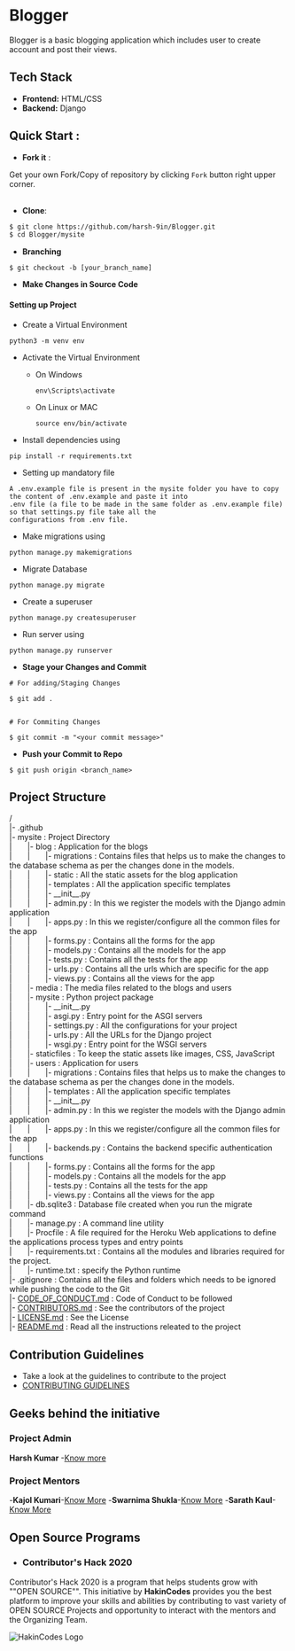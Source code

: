 # Blogger
Blogger is a basic blogging application which includes user to create account and post their views.

## Tech Stack
- **Frontend:** HTML/CSS
- **Backend:** Django


## Quick Start :

- **Fork it** :

Get your own Fork/Copy of repository by clicking `Fork` button right upper corner.<br><br>

- **Clone**:

```sh
$ git clone https://github.com/harsh-9in/Blogger.git
$ cd Blogger/mysite
```

- **Branching**
```
$ git checkout -b [your_branch_name]
```

- **Make Changes in Source Code**

#### Setting up Project

- Create a Virtual Environment
```
python3 -m venv env
```

- Activate the Virtual Environment
  - On Windows
    ``` 
    env\Scripts\activate
    ```
  - On Linux or MAC
    ```
    source env/bin/activate
    ```

- Install dependencies using
```
pip install -r requirements.txt
```

- Setting up mandatory file
```
A .env.example file is present in the mysite folder you have to copy the content of .env.example and paste it into
.env file (a file to be made in the same folder as .env.example file) so that settings.py file take all the 
configurations from .env file.
```

- Make migrations using
```
python manage.py makemigrations
```
- Migrate Database
```
python manage.py migrate
```
- Create a superuser
```
python manage.py createsuperuser
```
- Run server using
```
python manage.py runserver
```

- **Stage your Changes and Commit**
```
# For adding/Staging Changes

$ git add .


# For Commiting Changes

$ git commit -m "<your commit message>"

```

- **Push your Commit to Repo**
```
$ git push origin <branch_name>
```

## Project Structure
/<br>
|- .github<br>
|- mysite : Project Directory<br>
|&ensp;&ensp;&ensp;&ensp;|- blog : Application for the blogs<br>
|&ensp;&ensp;&ensp;&ensp;|&ensp;&ensp;&ensp;&ensp;|- migrations : Contains files that helps us to make the changes to the database schema as per the changes done in the models.<br>
|&ensp;&ensp;&ensp;&ensp;|&ensp;&ensp;&ensp;&ensp;|- static : All the static assets for the blog application<br>
|&ensp;&ensp;&ensp;&ensp;|&ensp;&ensp;&ensp;&ensp;|- templates : All the application specific templates<br>
|&ensp;&ensp;&ensp;&ensp;|&ensp;&ensp;&ensp;&ensp;|- \_\_init__.py<br>
|&ensp;&ensp;&ensp;&ensp;|&ensp;&ensp;&ensp;&ensp;|- admin.py : In this we register the models with the Django admin application<br>
|&ensp;&ensp;&ensp;&ensp;|&ensp;&ensp;&ensp;&ensp;|- apps.py : In this we register/configure all the common files for the app<br>
|&ensp;&ensp;&ensp;&ensp;|&ensp;&ensp;&ensp;&ensp;|- forms.py : Contains all the forms for the app<br>
|&ensp;&ensp;&ensp;&ensp;|&ensp;&ensp;&ensp;&ensp;|- models.py : Contains all the models for the app<br>
|&ensp;&ensp;&ensp;&ensp;|&ensp;&ensp;&ensp;&ensp;|- tests.py : Contains all the tests for the app<br>
|&ensp;&ensp;&ensp;&ensp;|&ensp;&ensp;&ensp;&ensp;|- urls.py : Contains all the urls which are specific for the app<br>
|&ensp;&ensp;&ensp;&ensp;|&ensp;&ensp;&ensp;&ensp;|- views.py : Contains all the views for the app<br>
|&ensp;&ensp;&ensp;&ensp;|- media : The media files related to the blogs and users<br>
|&ensp;&ensp;&ensp;&ensp;|- mysite : Python project package<br>
|&ensp;&ensp;&ensp;&ensp;|&ensp;&ensp;&ensp;&ensp;|- \_\_init__.py<br>
|&ensp;&ensp;&ensp;&ensp;|&ensp;&ensp;&ensp;&ensp;|- asgi.py : Entry point for the ASGI servers<br>
|&ensp;&ensp;&ensp;&ensp;|&ensp;&ensp;&ensp;&ensp;|- settings.py : All the configurations for your project<br>
|&ensp;&ensp;&ensp;&ensp;|&ensp;&ensp;&ensp;&ensp;|- urls.py : All the URLs for the Django project<br>
|&ensp;&ensp;&ensp;&ensp;|&ensp;&ensp;&ensp;&ensp;|- wsgi.py : Entry point for the WSGI servers<br>
|&ensp;&ensp;&ensp;&ensp;|- staticfiles : To keep the static assets like images, CSS, JavaScript<br>
|&ensp;&ensp;&ensp;&ensp;|- users : Application for users<br>
|&ensp;&ensp;&ensp;&ensp;|&ensp;&ensp;&ensp;&ensp;|- migrations : Contains files that helps us to make the changes to the database schema as per the changes done in the models.<br>
|&ensp;&ensp;&ensp;&ensp;|&ensp;&ensp;&ensp;&ensp;|- templates : All the application specific templates<br>
|&ensp;&ensp;&ensp;&ensp;|&ensp;&ensp;&ensp;&ensp;|- \_\_init__.py<br>
|&ensp;&ensp;&ensp;&ensp;|&ensp;&ensp;&ensp;&ensp;|- admin.py : In this we register the models with the Django admin application<br>
|&ensp;&ensp;&ensp;&ensp;|&ensp;&ensp;&ensp;&ensp;|- apps.py : In this we register/configure all the common files for the app<br>
|&ensp;&ensp;&ensp;&ensp;|&ensp;&ensp;&ensp;&ensp;|- backends.py : Contains the backend specific authentication functions<br>
|&ensp;&ensp;&ensp;&ensp;|&ensp;&ensp;&ensp;&ensp;|- forms.py : Contains all the forms for the app<br>
|&ensp;&ensp;&ensp;&ensp;|&ensp;&ensp;&ensp;&ensp;|- models.py : Contains all the models for the app<br>
|&ensp;&ensp;&ensp;&ensp;|&ensp;&ensp;&ensp;&ensp;|- tests.py : Contains all the tests for the app<br>
|&ensp;&ensp;&ensp;&ensp;|&ensp;&ensp;&ensp;&ensp;|- views.py : Contains all the views for the app<br>
|&ensp;&ensp;&ensp;&ensp;|- db.sqlite3 : Database file created when you run the migrate command<br>
|&ensp;&ensp;&ensp;&ensp;|- manage.py : A command line utility<br>
|&ensp;&ensp;&ensp;&ensp;|- Procfile : A file required for the Heroku Web applications to define the applications process types and entry points<br>
|&ensp;&ensp;&ensp;&ensp;|- requirements.txt : Contains all the modules and libraries required for the project.<br>
|&ensp;&ensp;&ensp;&ensp;|- runtime.txt : specify the Python runtime<br>
|- .gitignore : Contains all the files and folders which needs to be ignored while pushing the code to the Git<br>
|- [CODE_OF_CONDUCT.md](https://github.com/harsh-9in/Blogger/blob/master/CODE_OF_CONDUCT.md) : Code of Conduct to be followed<br>
|- [CONTRIBUTORS.md](https://github.com/harsh-9in/Blogger/blob/master/CONTRIBUTORS.md) : See the contributors of the project<br>
|- [LICENSE.md](https://github.com/harsh-9in/Blogger/blob/master/LICENSE.md) : See the License<br>
|- [README.md](https://github.com/harsh-9in/Blogger/blob/master/README.md) : Read all the instructions releated to the project<br>

## Contribution Guidelines 
- Take a look at the guidelines to contribute to the project
- [CONTRIBUTING GUIDELINES](https://github.com/harsh-9in/Blogger/blob/master/CONTRIBUTING.md)
## Geeks behind the initiative
### Project Admin
**Harsh Kumar** -[Know more](https://github.com/harsh-9in)
### Project Mentors
-**Kajol Kumari**-[Know More](https://github.com/Kajol-Kumari)
-**Swarnima Shukla**-[Know More](https://github.com/Swarnimashukla)
-**Sarath Kaul**-[Know More](https://github.com/SKAUL05)


## Open Source Programs

- ### Contributor's Hack 2020
Contributor's Hack 2020 is a program that helps students grow with ""OPEN SOURCE"". This initiative by **HakinCodes** provides you the best platform to improve your skills and abilities by contributing to vast variety of OPEN SOURCE Projects and opportunity to interact with the mentors and the Organizing Team.

![HakinCodes Logo](https://user-images.githubusercontent.com/54139847/87952512-882a5600-cac7-11ea-939d-8304a641d8a9.png)
